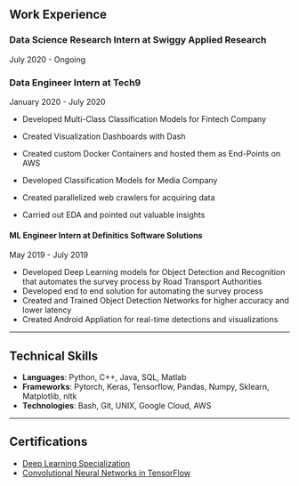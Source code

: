 ## Work Experience 

### Data Science Research Intern at Swiggy Applied Research
July 2020 - Ongoing

### Data Engineer Intern at Tech9
January 2020 - July 2020
- Developed Multi-Class Classification Models for Fintech Company
- Created Visualization Dashboards with Dash
- Created custom Docker Containers and hosted them as End-Points on AWS

- Developed Classification Models for Media Company
- Created parallelized web crawlers for acquiring data
- Carried out EDA and pointed out valuable insights
 
#### ML Engineer Intern at Definitics Software Solutions
May 2019 - July 2019
- Developed Deep Learning models for Object Detection and Recognition that automates the survey process by Road Transport Authorities
- Developed end to end solution for automating the survey process
- Created and Trained Object Detection Networks for higher accuracy and lower latency
- Created Android Appliation for real-time detections and visualizations


---
## Technical Skills
- **Languages**: Python, C++, Java, SQL, Matlab
- **Frameworks**: Pytorch, Keras, Tensorflow, Pandas, Numpy, Sklearn, Matplotlib, nltk
- **Technologies**: Bash, Git, UNIX, Google Cloud, AWS
  
---
## Certifications

- [Deep Learning Specialization](https://www.coursera.org/account/accomplishments/specialization/PYEDU9NDWFU9)
- [Convolutional Neural Networks in TensorFlow](https://www.coursera.org/account/accomplishments/verify/GWBUUYMGVQW8)
